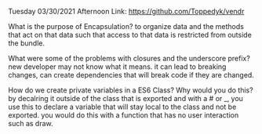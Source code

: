 Tuesday 03/30/2021
Afternoon Link: https://github.com/Toppedyk/vendr

What is the purpose of Encapsulation?
to organize data and the methods that act on that data such that access to that data is restricted from outside the bundle.

What were some of the problems with closures and the underscore prefix?
new developer may not know what it means. it can lead to breaking changes, can create dependencies that will break code if they are changed. 

How do we create private variables in a ES6 Class? Why would you do this?
by decalring it outside of the class that is exported and with a # or _, you use this to declare a variable that will stay local to the class and not be exported. you would do this with a function that has no user interaction such as draw.